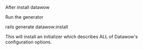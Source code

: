 After install datawow

Run the generator

  rails generate datawow:install

This will install an initializer which describes ALL of Datawow's configuration options.

